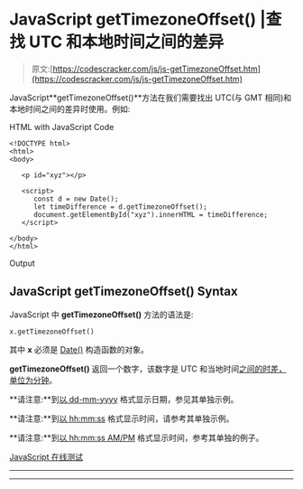 # JavaScript getTimezoneOffset() |查找 UTC 和本地时间之间的差异

> 原文:[https://codescracker.com/js/js-getTimezoneOffset.htm](https://codescracker.com/js/js-getTimezoneOffset.htm)

JavaScript**getTimezoneOffset()**方法在我们需要找出 UTC(与 GMT 相同)和本地时间之间的差异时使用。例如:

HTML with JavaScript Code

```
<!DOCTYPE html>
<html>
<body>

   <p id="xyz"></p>

   <script>
      const d = new Date();
      let timeDifference = d.getTimezoneOffset();
      document.getElementById("xyz").innerHTML = timeDifference;
   </script>

</body>
</html>
```

Output

## JavaScript getTimezoneOffset() Syntax

JavaScript 中 **getTimezoneOffset()** 方法的语法是:

```
x.getTimezoneOffset()
```

其中 **x** 必须是 [Date()](/js/js-date-constructor.htm) 构造函数的对象。

**getTimezoneOffset()** 返回一个数字，该数字是 UTC 和当地时间<u>之间的时差，单位为分钟</u>。

**请注意:**到[以 dd-mm-yyyy](/js/js-dates.htm#b) 格式显示日期，参见其单独示例。

**请注意:**到[以 hh:mm:ss](/js/js-dates.htm#c) 格式显示时间，请参考其单独示例。

**请注意:**到[以 hh:mm:ss AM/PM](/js/js-dates.htm#d) 格式显示时间，参考其单独的例子。

[JavaScript 在线测试](/exam/showtest.php?subid=6)

* * *

* * *